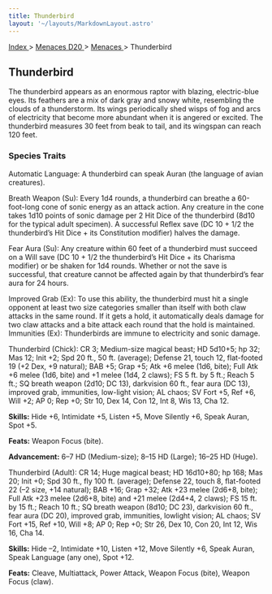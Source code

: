 ```yaml
---
title: Thunderbird
layout: '~/layouts/MarkdownLayout.astro'
---
```


[ Index ](/) > [ Menaces D20 ](/menaces.d20) > [ Menaces ](/menaces.d20/menaces) > Thunderbird

##  Thunderbird

The thunderbird appears as an enormous raptor with blazing, electric-blue
eyes. Its feathers are a mix of dark gray and snowy white, resembling the
clouds of a thunderstorm. Its wings periodically shed wisps of fog and arcs of
electricity that become more abundant when it is angered or excited. The
thunderbird measures 30 feet from beak to tail, and its wingspan can reach 120
feet.

###  Species Traits

Automatic Language: A thunderbird can speak Auran (the language of avian
creatures).

Breath Weapon (Su): Every 1d4 rounds, a thunderbird can breathe a 60-foot-long
cone of sonic energy as an attack action. Any creature in the cone takes 1d10
points of sonic damage per 2 Hit Dice of the thunderbird (8d10 for the typical
adult specimen). A successful Reflex save (DC 10 + 1/2 the thunderbird’s Hit
Dice + its Constitution modifier) halves the damage.

Fear Aura (Su): Any creature within 60 feet of a thunderbird must succeed on a
Will save (DC 10 + 1/2 the thunderbird’s Hit Dice + its Charisma modifier) or
be shaken for 1d4 rounds. Whether or not the save is successful, that creature
cannot be affected again by that thunderbird’s fear aura for 24 hours.

Improved Grab (Ex): To use this ability, the thunderbird must hit a single
opponent at least two size categories smaller than itself with both claw
attacks in the same round. If it gets a hold, it automatically deals damage
for two claw attacks and a bite attack each round that the hold is maintained.
Immunities (Ex): Thunderbirds are immune to electricity and sonic damage.

Thunderbird (Chick): CR 3; Medium-size magical beast; HD 5d10+5; hp 32; Mas
12; Init +2; Spd 20 ft., 50 ft. (average); Defense 21, touch 12, flat-footed
19 (+2 Dex, +9 natural); BAB +5; Grap +5; Atk +6 melee (1d6, bite); Full Atk
+6 melee (1d6, bite) and +1 melee (1d4, 2 claws); FS 5 ft. by 5 ft.; Reach 5
ft.; SQ breath weapon (2d10; DC 13), darkvision 60 ft., fear aura (DC 13),
improved grab, immunities, low-light vision; AL chaos; SV Fort +5, Ref +6,
Will +2; AP 0; Rep +0; Str 10, Dex 14, Con 12, Int 8, Wis 13, Cha 12.

**Skills:** Hide +6, Intimidate +5, Listen +5, Move Silently +6, Speak Auran,
Spot +5.

**Feats:** Weapon Focus (bite).

**Advancement:** 6–7 HD (Medium-size); 8–15 HD (Large); 16–25 HD (Huge).

Thunderbird (Adult): CR 14; Huge magical beast; HD 16d10+80; hp 168; Mas 20;
Init +0; Spd 30 ft., fly 100 ft. (average); Defense 22, touch 8, flat-footed
22 (–2 size, +14 natural); BAB +16; Grap +32; Atk +23 melee (2d6+8, bite);
Full Atk +23 melee (2d6+8, bite) and +21 melee (2d4+4, 2 claws); FS 15 ft. by
15 ft.; Reach 10 ft.; SQ breath weapon (8d10; DC 23), darkvision 60 ft., fear
aura (DC 20), improved grab, immunities, lowlight vision; AL chaos; SV Fort
+15, Ref +10, Will +8; AP 0; Rep +0; Str 26, Dex 10, Con 20, Int 12, Wis 16,
Cha 14.

**Skills:** Hide –2, Intimidate +10, Listen +12, Move Silently +6, Speak
Auran, Speak Language (any one), Spot +12.

**Feats:** Cleave, Multiattack, Power Attack, Weapon Focus (bite), Weapon
Focus (claw).

